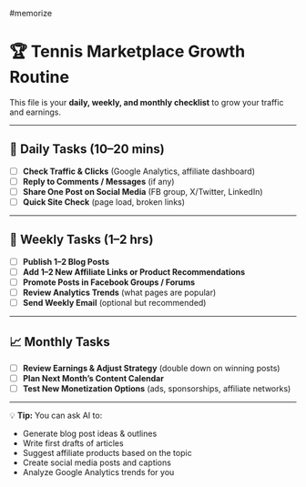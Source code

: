 #memorize

# 🏆 Tennis Marketplace Growth Routine

This file is your **daily, weekly, and monthly checklist** to grow your traffic and earnings.

---

## 🌱 Daily Tasks (10–20 mins)

- [ ] **Check Traffic & Clicks** (Google Analytics, affiliate dashboard)
- [ ] **Reply to Comments / Messages** (if any)
- [ ] **Share One Post on Social Media** (FB group, X/Twitter, LinkedIn)
- [ ] **Quick Site Check** (page load, broken links)

---

## 📅 Weekly Tasks (1–2 hrs)

- [ ] **Publish 1–2 Blog Posts**
- [ ] **Add 1–2 New Affiliate Links or Product Recommendations**
- [ ] **Promote Posts in Facebook Groups / Forums**
- [ ] **Review Analytics Trends** (what pages are popular)
- [ ] **Send Weekly Email** (optional but recommended)

---

## 📈 Monthly Tasks

- [ ] **Review Earnings & Adjust Strategy** (double down on winning posts)
- [ ] **Plan Next Month’s Content Calendar**
- [ ] **Test New Monetization Options** (ads, sponsorships, affiliate networks)

---

💡 **Tip:** You can ask AI to:
- Generate blog post ideas & outlines
- Write first drafts of articles
- Suggest affiliate products based on the topic
- Create social media posts and captions
- Analyze Google Analytics trends for you

